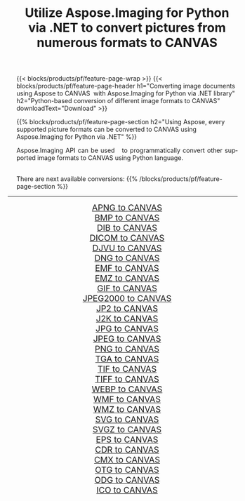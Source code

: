 ﻿---
title: Utilize Aspose.Imaging for Python via .NET to convert pictures from numerous formats to CANVAS 
weight: 3920
url: /python-net/conversion/to/canvas 
lang: en
langdirlevel: 2
locales: zh-hans,ja,it,ru,de,es,fr,nl,id,lt,pl,pt,vi,tr,ko,zh-hant,ar,hi,th,sv,cs,uk,he
description: You can use Aspose.Imaging for Python via .NET library to convert from a variety of formats to CANVAS
---

{{< blocks/products/pf/feature-page-wrap >}}
{{< blocks/products/pf/feature-page-header h1="Converting image documents using Aspose to CANVAS  with Aspose.Imaging for Python via .NET library" h2="Python-based conversion of different image formats to CANVAS" downloadText="Download" >}}


{{% blocks/products/pf/feature-page-section  h2="Using Aspose, every supported picture formats can be converted to CANVAS using Aspose.Imaging for Python via .NET" %}}
<p align=justify>Aspose.Imaging API can be used   to programmatically convert other supported image formats to CANVAS using Python language.</p>
<br/>
There are next available conversions:
{{% /blocks/products/pf/feature-page-section %}}
<div class="container-fluid productfamilypage bg-gray">
    <div class="convertypes bg-gray agp-content section">
        <div class="container">
		<hr style="margin-left:-20px;"/>
		<div class="row other-converters" style="gap: 10px;font-size: 19px;text-align:center;">
		    <div class='col-md-2 other-converter remove-lp remove-rp'><a href="/imaging/python-net/conversion/apng-to-canvas" style="padding:15px;">APNG to CANVAS</a></div>
<div class='col-md-2 other-converter remove-lp remove-rp'><a href="/imaging/python-net/conversion/bmp-to-canvas" style="padding:15px;">BMP to CANVAS</a></div>
<div class='col-md-2 other-converter remove-lp remove-rp'><a href="/imaging/python-net/conversion/dib-to-canvas" style="padding:15px;">DIB to CANVAS</a></div>
<div class='col-md-2 other-converter remove-lp remove-rp'><a href="/imaging/python-net/conversion/dicom-to-canvas" style="padding:15px;">DICOM to CANVAS</a></div>
<div class='col-md-2 other-converter remove-lp remove-rp'><a href="/imaging/python-net/conversion/djvu-to-canvas" style="padding:15px;">DJVU to CANVAS</a></div>
<div class='col-md-2 other-converter remove-lp remove-rp'><a href="/imaging/python-net/conversion/dng-to-canvas" style="padding:15px;">DNG to CANVAS</a></div>
<div class='col-md-2 other-converter remove-lp remove-rp'><a href="/imaging/python-net/conversion/emf-to-canvas" style="padding:15px;">EMF to CANVAS</a></div>
<div class='col-md-2 other-converter remove-lp remove-rp'><a href="/imaging/python-net/conversion/emz-to-canvas" style="padding:15px;">EMZ to CANVAS</a></div>
<div class='col-md-2 other-converter remove-lp remove-rp'><a href="/imaging/python-net/conversion/gif-to-canvas" style="padding:15px;">GIF to CANVAS</a></div>
<div class='col-md-2 other-converter remove-lp remove-rp'><a href="/imaging/python-net/conversion/jpeg2000-to-canvas" style="padding:15px;">JPEG2000 to CANVAS</a></div>
<div class='col-md-2 other-converter remove-lp remove-rp'><a href="/imaging/python-net/conversion/jp2-to-canvas" style="padding:15px;">JP2 to CANVAS</a></div>
<div class='col-md-2 other-converter remove-lp remove-rp'><a href="/imaging/python-net/conversion/j2k-to-canvas" style="padding:15px;">J2K to CANVAS</a></div>
<div class='col-md-2 other-converter remove-lp remove-rp'><a href="/imaging/python-net/conversion/jpg-to-canvas" style="padding:15px;">JPG to CANVAS</a></div>
<div class='col-md-2 other-converter remove-lp remove-rp'><a href="/imaging/python-net/conversion/jpeg-to-canvas" style="padding:15px;">JPEG to CANVAS</a></div>
<div class='col-md-2 other-converter remove-lp remove-rp'><a href="/imaging/python-net/conversion/png-to-canvas" style="padding:15px;">PNG to CANVAS</a></div>
<div class='col-md-2 other-converter remove-lp remove-rp'><a href="/imaging/python-net/conversion/tga-to-canvas" style="padding:15px;">TGA to CANVAS</a></div>
<div class='col-md-2 other-converter remove-lp remove-rp'><a href="/imaging/python-net/conversion/tif-to-canvas" style="padding:15px;">TIF to CANVAS</a></div>
<div class='col-md-2 other-converter remove-lp remove-rp'><a href="/imaging/python-net/conversion/tiff-to-canvas" style="padding:15px;">TIFF to CANVAS</a></div>
<div class='col-md-2 other-converter remove-lp remove-rp'><a href="/imaging/python-net/conversion/webp-to-canvas" style="padding:15px;">WEBP to CANVAS</a></div>
<div class='col-md-2 other-converter remove-lp remove-rp'><a href="/imaging/python-net/conversion/wmf-to-canvas" style="padding:15px;">WMF to CANVAS</a></div>
<div class='col-md-2 other-converter remove-lp remove-rp'><a href="/imaging/python-net/conversion/wmz-to-canvas" style="padding:15px;">WMZ to CANVAS</a></div>
<div class='col-md-2 other-converter remove-lp remove-rp'><a href="/imaging/python-net/conversion/svg-to-canvas" style="padding:15px;">SVG to CANVAS</a></div>
<div class='col-md-2 other-converter remove-lp remove-rp'><a href="/imaging/python-net/conversion/svgz-to-canvas" style="padding:15px;">SVGZ to CANVAS</a></div>
<div class='col-md-2 other-converter remove-lp remove-rp'><a href="/imaging/python-net/conversion/eps-to-canvas" style="padding:15px;">EPS to CANVAS</a></div>
<div class='col-md-2 other-converter remove-lp remove-rp'><a href="/imaging/python-net/conversion/cdr-to-canvas" style="padding:15px;">CDR to CANVAS</a></div>
<div class='col-md-2 other-converter remove-lp remove-rp'><a href="/imaging/python-net/conversion/cmx-to-canvas" style="padding:15px;">CMX to CANVAS</a></div>
<div class='col-md-2 other-converter remove-lp remove-rp'><a href="/imaging/python-net/conversion/otg-to-canvas" style="padding:15px;">OTG to CANVAS</a></div>
<div class='col-md-2 other-converter remove-lp remove-rp'><a href="/imaging/python-net/conversion/odg-to-canvas" style="padding:15px;">ODG to CANVAS</a></div>
<div class='col-md-2 other-converter remove-lp remove-rp'><a href="/imaging/python-net/conversion/ico-to-canvas" style="padding:15px;">ICO to CANVAS</a></div>
                </div>
        </div>
    </div>
</div>
<br/>

